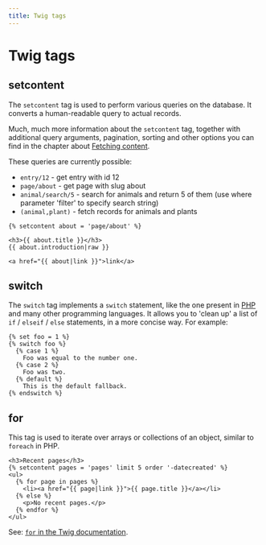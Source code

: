 ```yaml
---
title: Twig tags
---
```


Twig tags
=========

## setcontent

The `setcontent` tag is used to perform various queries on the database. It
converts a human-readable query to actual records.

Much, much more information about the `setcontent` tag, together with
additional query arguments, pagination, sorting and other options you can find
in the chapter about [Fetching content][content].

These queries are currently possible:

  * `entry/12` - get entry with id 12
  * `page/about` - get page with slug about
  * `animal/search/5` - search for animals and return 5 of them (use
    where parameter 'filter' to specify search string)
  * `(animal,plant)` - fetch records for animals and plants

```twig
{% setcontent about = 'page/about' %}

<h3>{{ about.title }}</h3>
{{ about.introduction|raw }}

<a href="{{ about|link }}">link</a>
```

## switch

The `switch` tag implements a `switch` statement, like the one present in
[PHP][switch] and many other programming languages. It allows you to
'clean up' a list of `if` / `elseif` / `else` statements, in a more concise
way. For example:

```twig
{% set foo = 1 %}
{% switch foo %}
  {% case 1 %}
    Foo was equal to the number one.
  {% case 2 %}
    Foo was two.
  {% default %}
    This is the default fallback.
{% endswitch %}
```

## for

This tag is used to iterate over arrays or collections of an object, similar to
`foreach` in PHP.

```twig
<h3>Recent pages</h3>
{% setcontent pages = 'pages' limit 5 order '-datecreated' %}
<ul>
  {% for page in pages %}
    <li><a href="{{ page|link }}">{{ page.title }}</a></li>
  {% else %}
    <p>No recent pages.</p>
  {% endfor %}
</ul>
```

See: [`for` in the Twig documentation][for].

[content]: ../templating/content-fetching
[for]: http://twig.symfony.com/doc/tags/for.html
[switch]: http://php.net/manual/en/control-structures.switch.php
